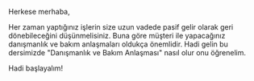 Herkese merhaba,

Her zaman yaptığınız işlerin size uzun vadede pasif gelir olarak geri dönebileceğini düşünmelisiniz. Buna göre müşteri ile yapacağınız danışmanlık ve bakım anlaşmaları oldukça önemlidir. Hadi gelin bu dersimizde "Danışmanlık ve Bakım Anlaşması" nasıl olur onu öğrenelim.

Hadi başlayalım!